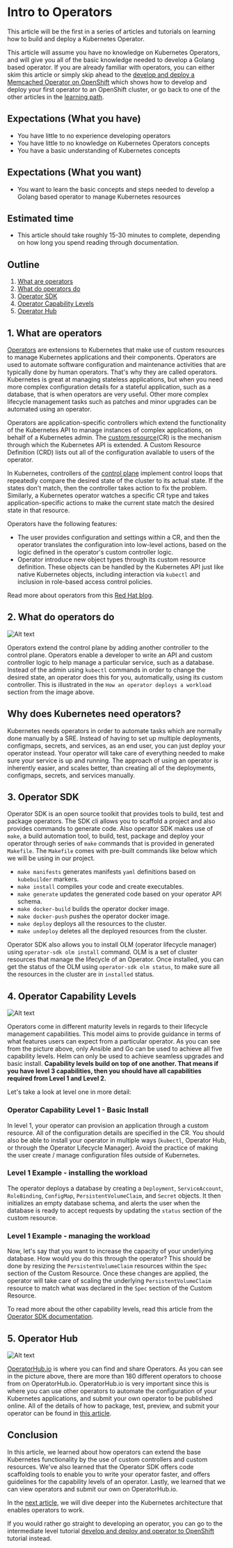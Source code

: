 # Intro to Operators

This article will be the first in a series of articles and tutorials on learning how to build and deploy 
a Kubernetes Operator. 

This article will assume you have no knowledge on Kubernetes Operators, and will 
give you all of the basic knowledge needed to develop a
Golang based operator. If you are already familiar with operators, you can either skim this article or 
simply skip ahead to the [develop and deploy a Memcached Operator on OpenShift](https://github.ibm.com/TT-ISV-org/operator/blob/main/BEGINNER_TUTORIAL.md) which shows how to develop and deploy your first operator to 
an OpenShift cluster, or go back to one of the other articles in the [learning path](https://github.ibm.com/TT-ISV-org/operator#kubernetes-operators-learning-path).

## Expectations (What you have)
* You have little to no experience developing operators
* You have little to no knowledge on Kubernetes Operators concepts
* You have a basic understanding of Kubernetes concepts

## Expectations (What you want)
* You want to learn the basic concepts and steps needed to develop a Golang based operator to manage Kubernetes resources

## Estimated time
* This article should take roughly 15-30 minutes to complete, depending on how long you spend reading through 
documentation.

## Outline
1. [What are operators](#1-What-are-operators)
1. [What do operators do](#2-what-do-operators-do)
1. [Operator SDK](#3-Operator-SDK)
1. [Operator Capability Levels](#4-operator-capability-levels)
1. [Operator Hub](#5-Operator-Hub)

## 1. What are operators
[Operators](https://kubernetes.io/docs/concepts/extend-kubernetes/operator/) are extensions to Kubernetes that make use of custom resources 
to manage Kubernetes applications and their components. Operators are used to automate software configuration and maintenance activities 
that are typically done by human operators. That's why they are called operators. Kubernetes is great at managing 
stateless applications, but when you need more complex configuration details for a stateful application, such as a 
database, that is when operators are very useful. Other more complex lifecycle management tasks such as patches and minor
upgrades can be automated using an operator. 

Operators are application-specific controllers which extend the functionality of the Kubernetes API to manage instances of complex applications, on behalf of a Kubernetes admin. The [custom resource](https://kubernetes.io/docs/concepts/extend-kubernetes/api-extension/custom-resources/)(CR) is the mechanism through which the Kubernetes API is extended. 
A Custom Resource Definition (CRD) lists out all of the configuration available to users of the operator. 

In Kubernetes, controllers of the
[control plane](https://kubernetes.io/docs/reference/glossary/?all=true#term-control-plane) implement control loops that repeatedly compare the desired state of the cluster to its actual state. If the states don't match,
then the controller takes action to fix the problem. Similarly, a Kubernetes operator watches a specific CR type and takes application-specific actions to make the current state match the desired state in that resource.

Operators have the following features:

* The user provides configuration and settings within a CR, and then the operator translates the configuration into low-level actions,
based on the logic defined in the operator's custom controller logic.
* Operator introduce new object types through its custom resource definition. These objects can be handled by the Kubernetes API just like
native Kubernetes objects, including interaction via `kubectl` and inclusion in role-based access control policies.


Read more about operators from this [Red Hat blog](https://www.redhat.com/en/topics/containers/what-is-a-kubernetes-operator).

## 2. What do operators do

![Alt text](./images/operator-interactions.png)

Operators extend the control plane by adding another controller to the control plane. Operators enable a developer to write an API and custom controller logic to help manage 
a particular service, such as a database. Instead of the admin using `kubectl` commands 
in order to change the desired state, an operator does this for you, automatically, using 
its custom controller. This is illustrated in the `How an operator deploys a workload` section
from the image above.
 
## Why does Kubernetes need operators?

Kubernetes needs operators in order to automate tasks which are normally done manually by a 
SRE. Instead of having to set up multiple deployments, configmaps, secrets, and services, as 
an end user, you can just deploy your operator instead. Your operator will take care of everything
needed to make sure your service is up and running. The approach of using an operator is 
inherently easier, and scales better, than creating all of the deployments, configmaps, secrets, and services manually. 

## 3. Operator SDK

Operator SDK is an open source toolkit that provides tools to build, test and package operators. The SDK cli allows you to scaffold a project and also provides commands to generate code. Also operator SDK makes use of `make`, a build automation tool, to build, test, package and deploy your operator through series of `make` commands that is provided in generated `Makefile`. The `Makefile` comes with pre-built commands like below which we will be using in our project.

* `make manifests` generates manifests `yaml` definitions based on `kubebuilder` markers.
* `make install` compiles your code and create executables.
* `make generate` updates the generated code based on your operator API schema.
* `make docker-build` builds the operator docker image.
* `make docker-push` pushes the operator docker image.
* `make deploy` deploys all the resources to the cluster.
* `make undeploy` deletes all the deployed resources from the cluster.

Operator SDK also allows you to install OLM (operator lifecycle manager) using `operator-sdk olm install` command. OLM is a set of cluster resources that manage the lifecycle of an Operator. Once installed, you can get the status of the OLM using `operator-sdk olm status`, to make sure all the resources in the cluster are in `installed` status.

## 4. Operator Capability Levels

![Alt text](./images/operator-capability-level.png)

Operators come in different maturity levels in regards to their lifecycle management capabilities. This model aims to provide 
guidance in terms of what features users can expect from a particular operator. As you can see from the picture above, only
Ansible and Go can be used to achieve all five capability levels. Helm can only be used to achieve seamless upgrades and basic install. <b>Capability levels build on top of one another. That means if you have level 3 capabilities, then you should have all capabilities required from Level 1 and Level 2.</b>

Let's take a look at level one in more detail:

### Operator Capability Level 1 - Basic Install 

In level 1, your operator can provision an application through a custom resource. All of the configuration
details are specified in the CR. You should also be able to install your operator in multiple ways (`kubectl`, Operator Hub, 
or through the Operator Lifecycle Manager). Avoid the practice of making the user create / manage configuration files outside
of Kubernetes.

### Level 1 Example - installing the workload

The operator deploys a database by creating a `Deployment`, `ServiceAccount`, `RoleBinding`, `ConfigMap`, `PersistentVolumeClaim`,
and `Secret` objects. It then initializes an empty database schema, and alerts the user when the database is ready to accept requests by updating the `status` section of the custom resource.


### Level 1 Example - managing the workload

Now, let's say that you want to increase the capacity of your underlying database. How would you do this through the operator?
This should be done by resizing the `PersistentVolumeClaim` resources within the `Spec` section of the Custom Resource. Once 
these changes are applied, the operator will take care of scaling the underlying `PersistentVolumeClaim` resource to match 
what was declared in the `Spec` section of the Custom Resource. 

To read more about the other capability levels, read this article from the [Operator SDK documentation](https://sdk.operatorframework.io/docs/advanced-topics/operator-capabilities/operator-capabilities/).

## 5. Operator Hub

![Alt text](./images/operatorHub.png)

[OperatorHub.io](https://operatorhub.io/) is where you can find and share Operators. As you can see in the picture above, there
are more than 180 different operators to choose from on OperatorHub.io. OperatorHub.io is very important since this is where 
you can use other operators to automate the configuration of your Kubernetes applications, and submit your own operator to be published online. All of the details of how to package, test, preview, and submit your operator can be found in [this article](https://operatorhub.io/contribute). 

## Conclusion
In this article, we learned about how operators can extend the base Kubernetes functionality 
by the use of custom controllers and custom resources. We've also learned that the Operator SDK offers code scaffolding 
tools to enable you to write your operator faster, and offers guidelines for the capability levels of an operator. Lastly,
we learned that we can view operators and submit our own on OperatorHub.io.

In the [next article](https://github.ibm.com/TT-ISV-org/operator/blob/main/articles/demystified.md), we will dive deeper 
into the Kubernetes architecture that enables operators to work. 

If you would rather go straight to developing an operator, you can go to the intermediate level tutorial [develop and deploy and operator to OpenShift](https://github.ibm.com/TT-ISV-org/operator/blob/main/BEGINNER_TUTORIAL.md) tutorial instead.

<!-- ### Sources

The information in this article can be found in a few different sources:

* Kubernetes Operators by Jason Doies and Joshua Wood (O'Reilly)

* http://kublr.com/blog/understanding-kubernetes-operators

* https://kubernetes.io/docs/concepts/extend-kubernetes/operator/

* https://www.redhat.com/en/topics/containers/what-is-a-kubernetes-operator -->

<!-- 


**To understand how Operators work at a high level, first we need to understand some of the basic features of how Kubernetes works**, features which Operators take advantage of.

### Workloads on Kubernetes

<center><div><img src="./images/operator-workload.png" /></div></center>

A "workload" is an application running on Kubernetes. Usually, this is done in as a `Deployment`. A [`Deployment`](https://kubernetes.io/docs/concepts/workloads/controllers/deployment/) runs a set of pod replicas which just ensures that a certain amount of pods are running at a given time. 

Once your application is running, you can make it available as a `Service`. A [`Service`](https://kubernetes.io/docs/concepts/services-networking/service/) is a way to expose an application running on a set of Pods as an endpoint, so that other client applications can invoke your 
service. 

## How Kubernetes works 
Each Kubernetes cluster consists of the components that make up the control plane (more on that later) and at least one worker machine 
called a `node`.  A node may be a physical or virtual machine. The worker nodes host the 
application workload in the form of Pods. More worker nodes on more computers provide more 
capacity for running workloads.

The [control plane](https://kubernetes.io/docs/reference/glossary/?all=true#term-control-plane) manages the worker nodes and Pods in your cluster.

### Control Plane Components -->

<!-- ![Alt text](./images/components-of-kubernetes.svg) -->
<!-- <img src="./images/components-of-kubernetes"> -->
<!-- 
The two control plane components that are very important for operator development are
the `kube-apiserver` (also known as API server or Kubernetes API) and the `kube-controller-manager`.
Whenever an admin works with a tool such as the 
`kubectl` CLI, the admin is using the `kube-apiserver` to tell the control plane to manage the cluster in a 
certain way. When we deploy a workload, the `kube-controller-manager` will use its controllers to update resources so that the actual state is the same as the desired state.

To learn more about control plane components, read from the [official Kubernetes documentation](https://kubernetes.io/docs/concepts/overview/components/#control-plane-components). 

## Controllers

A control loop is a loop which regulates the state of the system. **The control loop is the heart of Kubernetes and its declaritive system.** In Kubernetes, controllers are control 
loops that watch the current state of the cluster. Each controller tries to move the current
state closer to the desired state.

### Desired State and Current State
A cluster has two states: the desired (or expected) state, and the current state.

If those two states differ, the [controller](https://kubernetes.io/docs/concepts/architecture/controller/) will communicate with the API server
to create, delete, or update resources until the `current state` is the same as the `desired state`. Cluster administrators 
are able to change the desired state of the cluster by issuing commands such as `kubectl create` 
or `kubectl apply -f`.

**You will see `spec` used a lot throughout Kubernetes documentation and that refers to `desired state`. In turn, `status` refers to current state.** 

### Controller pattern
Each controller will watch one specific type of Kubernetes resource. Each resource will have a 
field called `spec` which is the `desired state` of that resource. When it comes to operators we will be using the controller pattern to create a custom controller and a custom resource, and have our controller watch our custom resource.

The controller for that resource is responsible for bringing the `current state`
to be closer (and eventually be equal) to the `desired state` using the API server. Read 
more about this topic [here](https://kubernetes.io/docs/concepts/architecture/controller/#controller-pattern).

### Kubernetes Design

![Alt text](./images/operator-reconciliation-kube-only.png)

Kubernetes uses lots of different controllers which each manage one aspect of the cluster. To align the current state with the desired state, the `kube-controller-manager` iterates through a set of controllers (Deployment controller, Job controller, etc.) in an infinite loop that detects how current state is different from desired state and adjusts current state to eliminate (attempt to eliminate) those differences. 

Controllers can act on core resources such as deployments or services, which are typically part of the Kubernetes controller manager in the control plane, or can watch and manipulate user-defined custom resources. The user-defined custom resources are what an operator helps manage.  -->

<!-- 
## Custom Resources
A Custom Resource is how we can extend the Kubernetes API. A [Custom Resource Definition](https://kubernetes.io/docs/concepts/extend-kubernetes/api-extension/custom-resources/#customresourcedefinitions) is a 
type of resource in Kubernetes which defines a Custom Resource and all of the fields that 
are associated with a particular resource. 

When we develop an operator, we will use the SDK to create our API file, i.e. our `*_types.go` file.
The operator SDK has a utility function which will help us automatically generate CRD's from our 
API file. More on this in the next tutorial.

High-level configuration is inputted by the user in the CR, and then the operator takes 
whatever action is necessary as indicated by the custom controller logic (the reconcile function we will write in the next tutorial) to ensure the actual state matches the desired state.

## Custom Controllers

![Alt text](./images/operator-reconciliation.png)

Like other controllers, Operator controllers watch for a particular type of resource, which is defined 
in the Custom Resource Definition. Once a user inputs values into the custom resource, the 
desired state of the custom resource has changed, and the Operator API is invoked. Meanwhile, the Operator's custom controller is running its control loop so it sees these changes and it works to reconcile the changes.
From the picture above, you can see that the operator controller calls the Kube API to manage your particular service. The scenarios that it calls the Kube API are programmed into the custom controller. The Kube API will in turn 
change the cluster's desired state to be what is specified by the Operator Controller. From
this point, all that happens in the cluster is the same that happens when an admin uses 
the `kubectl` command - the Kubernetes core controllers will act on the differences between
the current state and the desired state, and reconcile the differences.  -->
